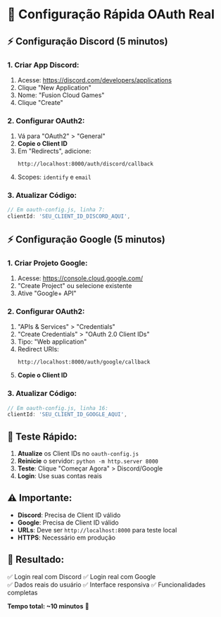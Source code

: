 # 🚀 Configuração Rápida OAuth Real

## ⚡ **Configuração Discord (5 minutos)**

### 1. Criar App Discord:
1. Acesse: https://discord.com/developers/applications
2. Clique "New Application"
3. Nome: "Fusion Cloud Games"
4. Clique "Create"

### 2. Configurar OAuth2:
1. Vá para "OAuth2" > "General"
2. **Copie o Client ID**
3. Em "Redirects", adicione:
   ```
   http://localhost:8000/auth/discord/callback
   ```
4. Scopes: `identify` e `email`

### 3. Atualizar Código:
```javascript
// Em oauth-config.js, linha 7:
clientId: 'SEU_CLIENT_ID_DISCORD_AQUI',
```

## ⚡ **Configuração Google (5 minutos)**

### 1. Criar Projeto Google:
1. Acesse: https://console.cloud.google.com/
2. "Create Project" ou selecione existente
3. Ative "Google+ API"

### 2. Configurar OAuth2:
1. "APIs & Services" > "Credentials"
2. "Create Credentials" > "OAuth 2.0 Client IDs"
3. Tipo: "Web application"
4. Redirect URIs:
   ```
   http://localhost:8000/auth/google/callback
   ```
5. **Copie o Client ID**

### 3. Atualizar Código:
```javascript
// Em oauth-config.js, linha 16:
clientId: 'SEU_CLIENT_ID_GOOGLE_AQUI',
```

## 🔧 **Teste Rápido:**

1. **Atualize** os Client IDs no `oauth-config.js`
2. **Reinicie** o servidor: `python -m http.server 8000`
3. **Teste**: Clique "Começar Agora" > Discord/Google
4. **Login**: Use suas contas reais

## ⚠️ **Importante:**

- **Discord**: Precisa de Client ID válido
- **Google**: Precisa de Client ID válido
- **URLs**: Deve ser `http://localhost:8000` para teste local
- **HTTPS**: Necessário em produção

## 🎯 **Resultado:**

✅ Login real com Discord
✅ Login real com Google  
✅ Dados reais do usuário
✅ Interface responsiva
✅ Funcionalidades completas

**Tempo total: ~10 minutos** 🚀

